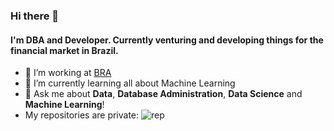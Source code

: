 ### Hi there 👋

#### I'm DBA and Developer. Currently venturing and developing things for the financial market in Brazil.

- 🔭 I’m working at [BRA](https://www.bradvisors.com.br/) 
- 🌱 I’m currently learning all about Machine Learning
- 💬 Ask me about **Data**, **Database Administration**, **Data Science** and **Machine Learning**! 
- My repositories are private:
![rep](https://user-images.githubusercontent.com/44759916/129956367-2b53f2a1-4937-4c02-a234-7f7659bd1576.png)

